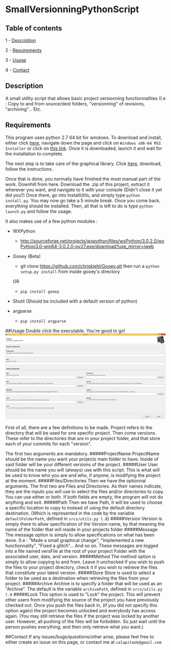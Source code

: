 # SmallVersionningPythonScript
## Table of contents
  1 - [Description](#description)
  
  2 - [Requirements](#requirements)
  
  3 - [Usage](#usage)
  
  4 - [Contact](#contact)
  
## Description
A small utility script that allows basic project versionning functionnalities (I.e : Copy to and from source/dest folders, "versionning" of revisions, "archiving"... Etc.

## Requirements
This program uses python 2.7 64 bit for windows. To download and install, either click [here](https://www.python.org/downloads/release/python-279/ ), navigate down the page and click on `Windows x86-64 MSI Installer` or click on [this link](https://www.python.org/ftp/python/2.7.9/python-2.7.9.amd64.msi). Once it is downloaded, launch it and wait for the installation to complete.

The next step is to take care of the graphical library. Click [here](http://downloads.sourceforge.net/wxpython/wxPython3.0-win64-3.0.2.0-py27.exe), download, follow the instructions.

Once that is done, you normally have finished the most manual part of the work. Downhill from here.
Download the .zip of this project, extract it wherever you want, and navigate to it with your console (Didn't close it yet did you?)
Once there, go into InstallUtils, and simply type `python install.py`. You may now go take a 5 minute break. Once you come back, everything should be installed. Then, all that is left to do is type `python launch.py` and follow the usage.

It also makes use of a few python modules :
  - WXPython 
      - http://sourceforge.net/projects/wxpython/files/wxPython/3.0.2.0/wxPython3.0-win64-3.0.2.0-py27.exe/download?use_mirror=iweb
  - Gooey (Beta)
      - git clone https://github.com/chriskiehl/Gooey.git then run a `python setup.py install` from inside gooey's directory
      
      OR
      - `pip install gooey`

  - Shutil (Should be included with a default version of python)
  - argparse
      - `pip install argparse`


##Usage
Double click the executable. You're good to go!
![Image of The Gooey GUI](images/VersionningGui.jpg)


First of all, there are a few definitions to be made. Project refers to the directory that will be used for one specific project. Then come versions. These refer to the directories that are in your project folder, and that store each of your commits for each "version".

The first two arguments are mandatory. 
#####ProjectName
ProjectName should be the name you want your projects main folder to have. Inside of said folder will be your different versions of the project.
#####User
User should be the name you will (always) use with this script. This is what will be used to know who you are and who, if anyone, is modifying the project at the moment.
#####Files/Directories
Then we have the optionnal arguments. The first two are Files and Directories. As their names indicate, they are the inputs you will use to select the files and/or directories to copy. You can use either or both. If both fields are empty, the program will not do anything and exit.
#####Path
Then we have Path, It will be used to choose a specific location to copy to instead of using the default directory destination. (Which is represented in the code by the variable `defaultFolderPath`, defined in `srcs/utils.py l.8`)
#####Version
Version is simply there to allow specification of the Version name, by that meaning the name of the folder that will reside in your projects folder
#####Message
The message option is simply to allow specifications on what has been done. (I.e : "Made a small graphical change", "Implemented a new functionnality", "Fixed a glitch"... And so on. These messages are logged into a file named versFile at the root of your project Folder with the associated user, date, and version.
#####Method
The method option is simply to allow copying to and from. Leave it unchecked if you wish to push the files to your project directory, check it if you wish to retrieve the files that constitute your latest version.
#####Store
Store is used to select a folder to be used as a destination when retrieving the files from your project.
#####Archive
Archive is to specify a folder that will be used as an "Archive". The default is the variable `archivePath`, defined in `srcs/utils.py l.9`
#####Lock
This option is used to "Lock" the project. This will prevent other users from modifying the source of the project you have previously checked out. Once you push the files back in, (if you did not specify this option again) the project becomes unlocked and everybody has access again. (You may still retrieve the files if the project was locked by another user. However, all pushing of the files will be forbidden. So just wait until the person pushes everything, and then only retrieve what you want.)

##Contact
If any issues/bugs/questions/other arise, please feel free to either create an issue on this page, or contact me at `calapitook@gmail.com`
